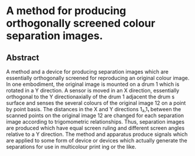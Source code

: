 # A method for producing orthogonally screened colour separation images.

## Abstract
A method and a device for producing separation images which are essentially orthogonally screened for reproducing an original colour image. In one embodiment, the original image is mounted on a drum 1 which is rotated in a Y direction. A sensor is moved in an X direction, essentially orthogonal to the Y directionaxially of the drum 1 adjacent the drum s surface and senses the several colours of the original image 12 on a point by point basis. The distances in the X and Y directions 1₂,1₁ between the scanned points on the original image 12 are changed for each separation image according to trigomometric relationships. Thus, separation images are produced which have equal screen ruling and different screen angles relative to a Y direction. The method and apparatus produce signals which are applied to some form of device or devices which actually generate the separations for use in multicolour print ing or the like.